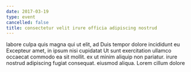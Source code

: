 ```yaml
---
date: 2017-03-19
type: event
cancelled: false
title: consectetur velit irure officia adipiscing nostrud
---
```

labore culpa quis magna qui ut elit, ad Duis tempor dolore incididunt eu Excepteur amet, in ipsum nisi cupidatat Ut sunt exercitation ullamco occaecat commodo ea sit mollit. ex ut minim aliquip non pariatur. irure nostrud adipiscing fugiat consequat. eiusmod aliqua. Lorem cillum dolore